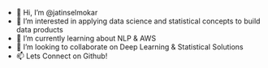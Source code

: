- 👋 Hi, I’m @jatinselmokar
- 👀 I’m interested in applying data science and statistical concepts to build data products
- 🌱 I’m currently learning about NLP & AWS
- 💞️ I’m looking to collaborate on Deep Learning & Statistical Solutions
- 📫 Lets Connect on Github!

<!---
jatinselmokar/jatinselmokar is a ✨ special ✨ repository because its `README.md` (this file) appears on your GitHub profile.
You can click the Preview link to take a look at your changes.
--->
